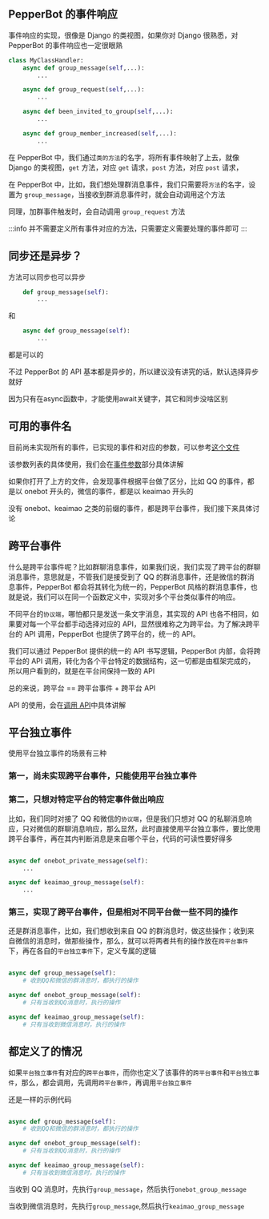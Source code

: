 ## PepperBot 的事件响应

事件响应的实现，很像是 Django 的类视图，如果你对 Django 很熟悉，对 PepperBot 的事件响应也一定很眼熟

```py
class MyClassHandler:
    async def group_message(self,...):
        ...

    async def group_request(self,...):
        ...

    async def been_invited_to_group(self,...):
        ...

    async def group_member_increased(self,...):
        ...
```

在 PepperBot 中，我们通过`类的方法`的名字，将所有事件映射了上去，就像 Django 的类视图，`get` 方法，对应 `get` 请求，`post` 方法，对应 `post` 请求，

在 PepperBot 中，比如，我们想处理群消息事件，我们只需要将`方法`的名字，设置为 `group_message`，当接收到群消息事件时，就会自动调用这个方法

同理，加群事件触发时，会自动调用 `group_request` 方法

:::info
并不需要定义所有事件对应的方法，只需要定义需要处理的事件即可
:::

## 同步还是异步？

方法可以同步也可以异步

```py
    def group_message(self):
        ...
```

和

```py
    async def group_message(self):
        ...
```

都是可以的

不过 PepperBot 的 API 基本都是异步的，所以建议没有讲究的话，默认选择异步就好

因为只有在async函数中，才能使用await关键字，其它和同步没啥区别

## 可用的事件名

目前尚未实现所有的事件，已实现的事件和对应的参数，可以参考[这个文件](../../API/事件参数/跨平台.md)

该参数列表的具体使用，我们会在[事件参数](./事件参数.md)部分具体讲解

如果你打开了上方的文件，会发现事件根据平台做了区分，比如 QQ 的事件，都是以 onebot 开头的，微信的事件，都是以 keaimao 开头的

没有 onebot、keaimao 之类的前缀的事件，都是跨平台事件，我们接下来具体讨论

## 跨平台事件

什么是跨平台事件呢？比如群聊消息事件，如果我们说，我们实现了跨平台的群聊消息事件，意思就是，不管我们是接受到了 QQ 的群消息事件，还是微信的群消息事件，PepperBot 都会将其转化为统一的，PepperBot 风格的群消息事件，也就是说，我们可以在同一个函数定义中，实现对多个平台类似事件的响应。

不同平台的`协议端`，哪怕都只是发送一条文字消息，其实现的 API 也各不相同，如果要对每一个平台都手动选择对应的 API，显然很难称之为跨平台。为了解决跨平台的 API 调用，PepperBot 也提供了跨平台的，统一的 API。

我们可以通过 PepperBot 提供的统一的 API 书写逻辑，PepperBot 内部，会将跨平台的 API 调用，转化为各个平台特定的数据结构，这一切都是由框架完成的，所以用户看到的，就是在平台间保持一致的 API

总的来说，跨平台 == 跨平台事件 + 跨平台 API

API 的使用，会在[调用 API](../行为/调用API.md)中具体讲解

## 平台独立事件

使用平台独立事件的场景有三种

### 第一，尚未实现跨平台事件，只能使用平台独立事件

### 第二，只想对特定平台的特定事件做出响应

比如，我们同时对接了 QQ 和微信的`协议端`，但是我们只想对 QQ 的私聊消息响应，只对微信的群聊消息响应，那么显然，此时直接使用平台独立事件，要比使用跨平台事件，再在其内判断消息是来自哪个平台，代码的可读性要好得多

```py

async def onebot_private_message(self):
    ...

async def keaimao_group_message(self):
    ...

```

### 第三，实现了跨平台事件，但是相对不同平台做一些不同的操作

还是群消息事件，比如，我们想收到来自 QQ 的群消息时，做这些操作；收到来自微信的消息时，做那些操作，那么，就可以将两者共有的操作放在`跨平台事件`下，再在各自的`平台独立事件`下，定义专属的逻辑

```py

async def group_message(self):
    # 收到QQ和微信的群消息时，都执行的操作

async def onebot_group_message(self):
    # 只有当收到QQ消息时，执行的操作

async def keaimao_group_message(self):
    # 只有当收到微信消息时，执行的操作

```

## 都定义了的情况

如果`平台独立事件`有对应的`跨平台事件`，而你也定义了该事件的`跨平台事件`和`平台独立事件`，那么，都会调用，先调用`跨平台事件`，再调用`平台独立事件`

还是一样的示例代码

```py

async def group_message(self):
    # 收到QQ和微信的群消息时，都执行的操作

async def onebot_group_message(self):
    # 只有当收到QQ消息时，执行的操作

async def keaimao_group_message(self):
    # 只有当收到微信消息时，执行的操作

```

当收到 QQ 消息时，先执行`group_message`，然后执行`onebot_group_message`

当收到微信消息时，先执行`group_message`,然后执行`keaimao_group_message`
